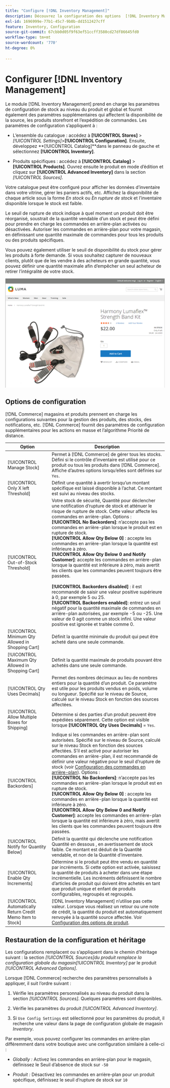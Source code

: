 ```yaml
---
title: "Configure [!DNL Inventory Management]"
description: Découvrez la configuration des options  [!DNL Inventory Management] qui déterminent la disponibilité de la source, les produits storefront et l'expédition des commandes.
exl-id: 1696999e-77b1-45c7-9b0b-dd1512427cff
feature: Inventory, Configuration
source-git-commit: 67cbb0d05f9f63ef51ccff3580cd27df86645fd0
workflow-type: tm+mt
source-wordcount: '770'
ht-degree: 0%

---
```


# Configurer [!DNL Inventory Management]

Le module [!DNL Inventory Management] prend en charge les paramètres de configuration de stock au niveau du produit et global et fournit également des paramètres supplémentaires qui affectent la disponibilité de la source, les produits storefront et l’expédition de commandes. Les paramètres de configuration s’appliquent à :

- L’ensemble du catalogue : accédez à **[!UICONTROL Stores]** > _[!UICONTROL Settings]_>**[!UICONTROL Configuration]**. Ensuite, développez **[!UICONTROL Catalog]**dans le panneau de gauche et sélectionnez **[!UICONTROL Inventory]**.

- Produits spécifiques : accédez à **[!UICONTROL Catalog]** > **[!UICONTROL Products]**. Ouvrez ensuite le produit en mode d’édition et cliquez sur **[!UICONTROL Advanced Inventory]** dans la section _[!UICONTROL Sources]_.

Votre catalogue peut être configuré pour afficher les données d’inventaire dans votre vitrine, gérer les paniers actifs, etc. Affichez la disponibilité de chaque article sous la forme _En stock_ ou _En rupture de stock_ et l’inventaire disponible lorsque le stock est faible.

Le seuil de rupture de stock indique à quel moment un produit doit être réorganisé, soustrait de la quantité vendable d’un stock et peut être défini pour prendre en charge les commandes en arrière-plan activées ou désactivées. Autoriser les commandes en arrière-plan pour votre magasin, en définissant une quantité maximale de commandes pour tous les produits ou des produits spécifiques.

Vous pouvez également utiliser le seuil de disponibilité du stock pour gérer les produits à forte demande. Si vous souhaitez capturer de nouveaux clients, plutôt que de les vendre à des acheteurs en grande quantité, vous pouvez définir une quantité maximale afin d’empêcher un seul acheteur de retirer l’intégralité de votre stock.

![Exemple en stock, seulement 1 à gauche](assets/storefront-stock-options-1-left.png)

## Options de configuration

[!DNL Commerce] magasins et produits prennent en charge les configurations suivantes pour la gestion des produits, des stocks, des notifications, etc. [!DNL Commerce] fournit des paramètres de configuration supplémentaires pour les actions en masse et l’algorithme Priorité de distance.

| Option | Description |
|--|--|
| [!UICONTROL Manage Stock] | Permet à [!DNL Commerce] de gérer tous les stocks. Défini si le contrôle d’inventaire est utilisé pour ce produit ou tous les produits dans [!DNL Commerce]. Affiche d’autres options lorsqu’elles sont définies sur `Yes`. |
| [!UICONTROL Only X left Threshold] | Définit une quantité à avertir lorsqu’un montant spécifique est laissé disponible à l’achat. Ce montant est suivi au niveau des stocks. |
| [!UICONTROL Out-of-Stock Threshold] | Votre stock de sécurité, Quantité pour déclencher une notification d’rupture de stock et atténuer le risque de rupture de stock. Cette valeur affecte les commandes en arrière-plan. Options : <br />**[!UICONTROL No Backorders]**: n’accepte pas les commandes en arrière-plan lorsque le produit est en rupture de stock.<br />**[!UICONTROL Allow Qty Below 0]** : accepte les commandes en arrière-plan lorsque la quantité est inférieure à zéro.<br />**[!UICONTROL Allow Qty Below 0 and Notify Customer]**: accepte les commandes en arrière-plan lorsque la quantité est inférieure à zéro, mais avertit les clients que les commandes peuvent toujours être passées.<br /><br />**[!UICONTROL Backorders disabled]** : il est recommandé de saisir une valeur positive supérieure à 0, par exemple 5 ou 25. <br/>**[!UICONTROL Backorders enabled]**: entrez un seuil négatif pour la quantité maximale de commandes en arrière-plan autorisées, par exemple -5 ou -25. Une valeur de 0 agit comme un stock infini. Une valeur positive est ignorée et traitée comme 0. |
| [!UICONTROL Minimum Qty Allowed in Shopping Cart] | Définit la quantité minimale du produit qui peut être acheté dans une seule commande. |
| [!UICONTROL Maximum Qty Allowed in Shopping Cart] | Définit la quantité maximale de produits pouvant être achetés dans une seule commande. |
| [!UICONTROL Qty Uses Decimals] | Permet des nombres décimaux au lieu de nombres entiers pour la quantité d’un produit. Ce paramètre est utile pour les produits vendus en poids, volume ou longueur. Spécifié sur le niveau de Source, calculé sur le niveau Stock en fonction des sources affectées. |
| [!UICONTROL Allow Multiple Boxes for Shipping] | Détermine si des parties d’un produit peuvent être expédiées séparément. Cette option est visible lorsque **[!UICONTROL Qty Uses Decimals]** = `Yes`. |
| [!UICONTROL Backorders] | Indique si les commandes en arrière-plan sont autorisées. Spécifié sur le niveau de Source, calculé sur le niveau Stock en fonction des sources affectées. S’il est activé pour autoriser les commandes en arrière-plan, il est recommandé de définir une valeur négative pour le seuil d’rupture de stock (voir [Configuration des commandes en arrière-plan](backorders.md)). Options : <br />**[!UICONTROL No Backorders]**: n’accepte pas les commandes en arrière-plan lorsque le produit est en rupture de stock.<br />**[!UICONTROL Allow Qty Below 0]** : accepte les commandes en arrière-plan lorsque la quantité est inférieure à zéro.<br />**[!UICONTROL Allow Qty Below 0 and Notify Customer]**: accepte les commandes en arrière-plan lorsque la quantité est inférieure à zéro, mais avertit les clients que les commandes peuvent toujours être passées. |
| [!UICONTROL Notify for Quantity Below] | Définit la quantité qui déclenche une notification Quantité en dessous , en avertissement de stock faible. Ce montant est déduit de la Quantité vendable, et non de la Quantité d’inventaire. |
| [!UICONTROL Enable Qty Increments] | Détermine si le produit peut être vendu en quantité par incréments. Si cette option est activée, saisissez la quantité de produits à acheter dans une étape incrémentielle. Les incréments définissent le nombre d’articles de produit qui doivent être achetés en tant que produit unique et enfant de produits configurables, regroupés et regroupés. |
| [!UICONTROL Automatically Return Credit Memo Item to Stock] | [!DNL Inventory Management] n’utilise pas cette valeur. Lorsque vous réalisez un retour ou une note de crédit, la quantité du produit est automatiquement renvoyée à la quantité source affectée. Voir [Configuration des options de produit](product-options.md). |

## Restauration de la configuration et héritage

Les configurations remplacent ou s’appliquent dans le chemin d’héritage suivant : la section _[!UICONTROL Sources]_du produit remplace la configuration globale du magasin_[!UICONTROL Inventory]_ par le produit _[!UICONTROL Advanced Options]_.

Lorsque [!DNL Commerce] recherche des paramètres personnalisés à appliquer, il suit l’ordre suivant :

1. Vérifie les paramètres personnalisés au niveau du produit dans la section _[!UICONTROL Sources]_. Quelques paramètres sont disponibles.

1. Vérifie les paramètres du produit _[!UICONTROL Advanced Inventory]_.

1. Si `Use Config Settings` est sélectionné pour les paramètres du produit, il recherche une valeur dans la page de configuration globale de magasin _Inventory_.

Par exemple, vous pouvez configurer les commandes en arrière-plan différemment dans votre boutique avec une configuration similaire à celle-ci :

- _Globally :_ Activez les commandes en arrière-plan pour le magasin, définissez le Seuil d’absence de stock sur `-50`

- _Produit :_ Désactivez les commandes en arrière-plan pour un produit spécifique, définissez le seuil d’rupture de stock sur `10`
